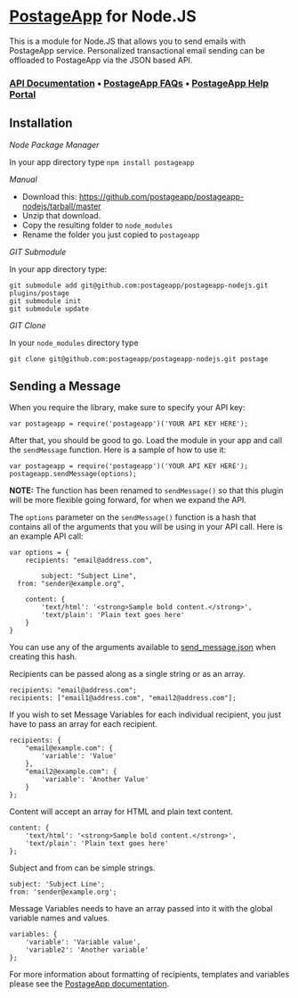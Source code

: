 [PostageApp](http://postageapp.com) for Node.JS
===================================================

This is a module for Node.JS that allows you to send emails with PostageApp service.
Personalized transactional email sending can be offloaded to PostageApp via the JSON based API.

### [API Documentation](http://help.postageapp.com/faqs/api) &bull; [PostageApp FAQs](http://help.postageapp.com/faqs) &bull; [PostageApp Help Portal](http://help.postageapp.com)

Installation
------------

_Node Package Manager_

In your app directory type
`npm install postageapp`

_Manual_

- Download this: https://github.com/postageapp/postageapp-nodejs/tarball/master
- Unzip that download.
- Copy the resulting folder to `node_modules`
- Rename the folder you just copied to `postageapp`

_GIT Submodule_

In your app directory type:
<pre><code>git submodule add git@github.com:postageapp/postageapp-nodejs.git plugins/postage
git submodule init
git submodule update
</code></pre>

_GIT Clone_

In your `node_modules` directory type
<pre><code>git clone git@github.com:postageapp/postageapp-nodejs.git postage</code></pre>

Sending a Message
-----
When you require the library, make sure to specify your API key:

    var postageapp = require('postageapp')('YOUR API KEY HERE');
    
After that, you should be good to go. Load the module in your app and call the `sendMessage` function. Here is a sample of how to use it:

    var postageapp = require('postageapp')('YOUR API KEY HERE');
    postageapp.sendMessage(options);

**NOTE:** The function has been renamed to `sendMessage()` so that this plugin will be more flexible going forward, for when we expand the API.

The `options` parameter on the `sendMessage()` function is a hash that contains all of the arguments that you will be using in your API call. Here is an example API call:

    var options = { 
    	recipients: "email@address.com",

			subject: "Subject Line",
      from: "sender@example.org",
    
    	content: {
	    	'text/html': '<strong>Sample bold content.</strong>',
	    	'text/plain': 'Plain text goes here'
	    }
    }

You can use any of the arguments available to [send_message.json](http://help.postageapp.com/kb/api/send_message) when creating this hash.
    
Recipients can be passed along as a single string or as an array.

    recipients: "email@address.com";
    recipients: ["email1@address.com", "email2@address.com"];
    
If you wish to set Message Variables for each individual recipient, you just have to pass an array for each recipient.

    recipients: {
	    "email@example.com": {
		    'variable': 'Value'
	    }, 
	    "email2@example.com": {
		    'variable': 'Another Value'
	    }
    };
    
Content will accept an array for HTML and plain text content.

    content: {
    	'text/html': '<strong>Sample bold content.</strong>',
    	'text/plain': 'Plain text goes here'
    };
    
Subject and from can be simple strings.

    subject: 'Subject Line';
    from: 'sender@example.org';
	
Message Variables needs to have an array passed into it with the global variable names and values.

    variables: {
    	'variable': 'Variable value',
    	'variable2': 'Another variable'
    };
    
For more information about formatting of recipients, templates and variables please see the [PostageApp documentation](http://help.postageapp.com/kb/api/send_message).